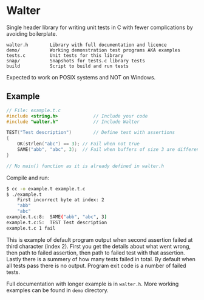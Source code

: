 Walter
======

Single header library for writing unit tests in C with fewer
complications by avoiding boilerplate.

	walter.h        Library with full documentation and licence
	demo/           Working demonstration test programs AKA examples
	tests.c         Unit tests for this library
	snap/           Snapshots for tests.c library tests
	build           Script to build and run tests

Expected to work on POSIX systems and NOT on Windows.


Example
-------

```c
// File: example.t.c
#include <string.h>             // Include your code
#include "walter.h"             // Include Walter

TEST("Test description")        // Define test with assertions
{
	OK(strlen("abc") == 3); // Fail when not true
	SAME("abb", "abc", 3);  // Fail when buffers of size 3 are different
}

// No main() function as it is already defined in walter.h
```

Compile and run:

```sh
$ cc -o example.t example.t.c
$ ./example.t
	First incorrect byte at index: 2
	"abb"
	"abc"
example.t.c:8:	SAME("abb", "abc", 3)
example.t.c:5:	TEST Test description
example.t.c	1 fail
```

This is example of default program output when second assertion failed
at third character (index 2).  First you get the details about what
went wrong, then path to failed assertion, then path to failed test
with that assertion.  Lastly there is a summery of how many tests
failed in total.  By default when all tests pass there is no output.
Program exit code is a number of failed tests.

Full documentation with longer example is in `walter.h`.  More working
examples can be found in `demo` directory.
